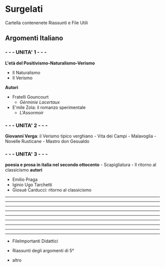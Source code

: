 # Surgelati

Cartella contenenete Riassunti e File Utili

## Argomenti Italiano

### - - -  UNITA' 1 - - - 
**L'età del Positivismo-Naturalismo-Verismo**
- Il Naturalismo
- Il Verismo

**Autori**
- Fratelli Gouncourt
	- *Gèrminie Lacertaux*
- E'mile Zola: il romanzo sperimentale
	- *L'Assormoir*

### - - - UNITA' 2 - - - 
 **Giovanni Verga**: il Verismo tipico verghiano
	- Vita dei Campi
	- Malavoglia
	- Novelle Rusticane
	- Mastro don Gesualdo
### - - - UNITA' 3	- - -
**poesia e prosa in italia nel secondo ottocento**
	- Scapigliatura
	- Il ritorno al classicismo	
**autori**
- Emilio Praga
- Iginio Ugo Tarchetti
- Giosuè Carducci: ritorno al classicismo
****
****
****
****
****
****
****
****
****
- FileImportanti Didattici

- Riassunti degli argomenti di 5°

- altro
<!--stackedit_data:
eyJoaXN0b3J5IjpbLTY2MDI3OTExNSwyMDAxODk3NjEsLTk5OT
U2OTQ2NiwxODkzODY1ODUyLDIyMTQ3NTkzMywxNjgzODEwNTE0
LC01NDEzMTM2MjQsMTMzNDY5NTYzMCwtMTcyODUxNjMwMywxNz
YwNjI0MjM3LDQyNzgxODA5MywtMjYxMTE1NDksMjEzMDE5NTc4
NF19
-->